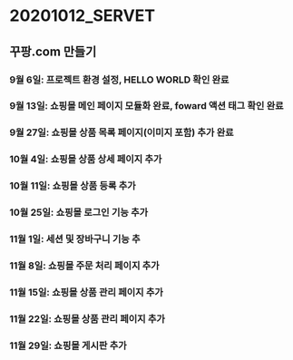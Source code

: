 # 20201012_SERVET
## 꾸팡.com 만들기
### 9월 6일: 프로젝트 환경 설정, HELLO WORLD 확인 완료
### 9월 13일: 쇼핑몰 메인 페이지 모듈화 완료, foward 액션 태그 확인 완료
### 9월 27일: 쇼핑몰 상품 목록 페이지(이미지 포함) 추가 완료
### 10월 4일: 쇼핑몰 상품 상세 페이지 추가
### 10월 11일: 쇼핑몰 상품 등록 추가
### 10월 25일: 쇼핑몰 로그인 기능 추가
### 11월 1일: 세션 및 장바구니 기능 추
### 11월 8일: 쇼핑몰 주문 처리 페이지 추가
### 11월 15일: 쇼핑몰 상품 관리 페이지 추가
### 11월 22일: 쇼핑몰 상품 관리 페이지 추가
### 11월 29일: 쇼핑몰 게시판 추가

